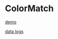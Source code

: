 # ColorMatch
[demo](https://bishop-research-group-2019-spring.github.io/ColorMatch/)

[data logs](https://docs.google.com/spreadsheets/d/1hXx6njVlIPK0cXWfkxuwQ_dmpac8Bhqr7N8JTBkhEsw/edit?usp=sharing)

